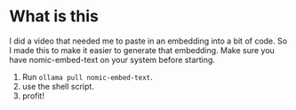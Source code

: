 # What is this

I did a video that needed me to paste in an embedding into a bit of 
code. So I made this to make it easier to generate that embedding. 
Make sure you have nomic-embed-text on your system before starting.


1. Run `ollama pull nomic-embed-text`.
2. use the shell script. 
3. profit!
